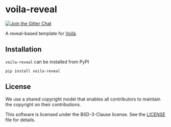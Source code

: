 # voila-reveal

[![Join the Gitter Chat](https://badges.gitter.im/Join%20Chat.svg)](https://gitter.im/QuantStack/Lobby?utm_source=badge&utm_medium=badge&utm_campaign=pr-badge&utm_content=badge)

A reveal-based template for [Voilà](https://github.com/voila-dashboards/voila/).

## Installation

`voila-reveal` can be installed from PyPI

```
pip install voila-reveal
```

## License

We use a shared copyright model that enables all contributors to maintain the
copyright on their contributions.

This software is licensed under the BSD-3-Clause license. See the
[LICENSE](LICENSE) file for details.
